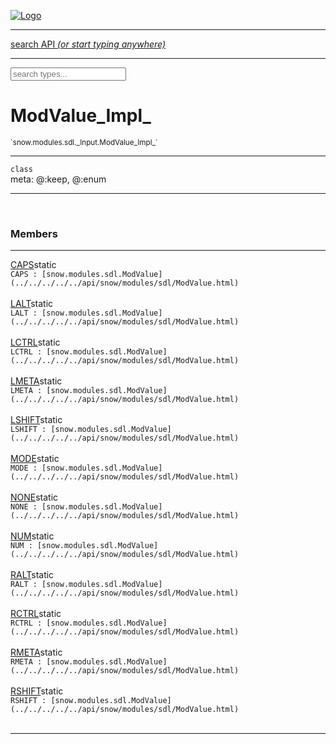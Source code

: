 
[![Logo](../../../../../images/logo.png)](../../../../../api/index.html)

<hr/>
<a href="#" id="search_bar" onclick="return;"><div> search API <em>(or start typing anywhere)</em> </div></a>
<hr/>

<script src="../../../../../js/omnibar.js"> </script>
<link rel="stylesheet" type="text/css" href="../../../../../css/omnibar.css" media="all">

<div id="omnibar"> <a href="#" onclick="return" id="omnibar_close"></a> <input id="omnibar_text" type="text" placeholder="search types..."></input></div>
<script  id="typelist" data-relpath="../../../../../" data-types="snow.App,snow.AppFixedTimestep,snow.Snow,snow._Snow.Core,snow.api.Debug,snow.api.DebugError,snow.api.File,snow.api.FileHandle,snow.api.FileSeek,snow.api.Libs,snow.api.Promise,snow.api.PromiseError,snow.api.PromiseState,snow.api.Promises,snow.api.Timer,snow.api._Debug.LogError,snow.api._File.FileHandle_Impl_,snow.api._File.FileSeek_Impl_,snow.api._Promise.PromiseState_Impl_,snow.api.buffers.ArrayBuffer,snow.api.buffers.ArrayBufferIO,snow.api.buffers.ArrayBufferView,snow.api.buffers.Float32Array,snow.api.buffers.Float64Array,snow.api.buffers.Int16Array,snow.api.buffers.Int32Array,snow.api.buffers.Int8Array,snow.api.buffers.TAError,snow.api.buffers.TypedArrayType,snow.api.buffers.Uint16Array,snow.api.buffers.Uint32Array,snow.api.buffers.Uint8Array,snow.api.buffers.Uint8ClampedArray,snow.api.buffers._ArrayBuffer.ArrayBuffer_Impl_,snow.api.buffers._Float32Array.Float32Array_Impl_,snow.api.buffers._Float64Array.Float64Array_Impl_,snow.api.buffers._Int16Array.Int16Array_Impl_,snow.api.buffers._Int32Array.Int32Array_Impl_,snow.api.buffers._Int8Array.Int8Array_Impl_,snow.api.buffers._TypedArrayType.TypedArrayType_Impl_,snow.api.buffers._Uint16Array.Uint16Array_Impl_,snow.api.buffers._Uint32Array.Uint32Array_Impl_,snow.api.buffers._Uint8Array.Uint8Array_Impl_,snow.api.buffers._Uint8ClampedArray.Uint8ClampedArray_Impl_,snow.core.native.Core,snow.core.native._Core.StaticSnow,snow.core.native.assets.Assets,snow.core.native.assets._Assets.NativeAudioDataBlob,snow.core.native.assets._Assets.NativeAudioDataInfo,snow.core.native.assets._Assets.NativeAudioInfo,snow.core.native.audio.Audio,snow.core.native.audio.Sound,snow.core.native.input.Input,snow.core.native.io.IO,snow.core.native.window.Windowing,snow.modules.interfaces.Assets,snow.modules.interfaces.Audio,snow.modules.interfaces.IO,snow.modules.interfaces.Input,snow.modules.interfaces.Windowing,snow.modules.openal.AL,snow.modules.openal.ALC,snow.modules.openal.ALHelper,snow.modules.openal.Audio,snow.modules.openal.Context,snow.modules.openal.Device,snow.modules.openal.Sound,snow.modules.openal._AL.Context_Impl_,snow.modules.openal._AL.Device_Impl_,snow.modules.openal.sound.ALSound,snow.modules.openal.sound.ALStream,snow.modules.openal.sound.Sound,snow.modules.opengl.GL,snow.modules.opengl.GLActiveInfo,snow.modules.opengl.GLBuffer,snow.modules.opengl.GLContextAttributes,snow.modules.opengl.GLFramebuffer,snow.modules.opengl.GLProgram,snow.modules.opengl.GLRenderbuffer,snow.modules.opengl.GLShader,snow.modules.opengl.GLTexture,snow.modules.opengl.GLUniformLocation,snow.modules.opengl.native.GL,snow.modules.opengl.native.GLActiveInfo,snow.modules.opengl.native.GLBO,snow.modules.opengl.native.GLBuffer,snow.modules.opengl.native.GLContextAttributes,snow.modules.opengl.native.GLFBO,snow.modules.opengl.native.GLFramebuffer,snow.modules.opengl.native.GLObject,snow.modules.opengl.native.GLPO,snow.modules.opengl.native.GLProgram,snow.modules.opengl.native.GLRBO,snow.modules.opengl.native.GLRenderbuffer,snow.modules.opengl.native.GLSO,snow.modules.opengl.native.GLShader,snow.modules.opengl.native.GLShaderPrecisionFormat,snow.modules.opengl.native.GLTO,snow.modules.opengl.native.GLTexture,snow.modules.opengl.native.GLUniformLocation,snow.modules.opengl.native.GL_FFI,snow.modules.opengl.native._GL.GLBuffer_Impl_,snow.modules.opengl.native._GL.GLFramebuffer_Impl_,snow.modules.opengl.native._GL.GLProgram_Impl_,snow.modules.opengl.native._GL.GLRenderbuffer_Impl_,snow.modules.opengl.native._GL.GLShader_Impl_,snow.modules.opengl.native._GL.GLTexture_Impl_,snow.modules.opengl.native._GL.GLUniformLocation_Impl_,snow.modules.sdl.ControllerEventType,snow.modules.sdl.Input,snow.modules.sdl.KeyEventType,snow.modules.sdl.ModValue,snow.modules.sdl.MouseEventType,snow.modules.sdl.TouchEventType,snow.modules.sdl.Windowing,snow.modules.sdl._Input.ControllerEventType_Impl_,snow.modules.sdl._Input.KeyEventType_Impl_,snow.modules.sdl._Input.ModValue_Impl_,snow.modules.sdl._Input.MouseEventType_Impl_,snow.modules.sdl._Input.TouchEventType_Impl_,snow.system.assets.Asset,snow.system.assets.AssetBytes,snow.system.assets.AssetImage,snow.system.assets.AssetJSON,snow.system.assets.AssetText,snow.system.assets.Assets,snow.system.assets._Assets.AssetsModule,snow.system.audio.Audio,snow.system.audio.AudioModule,snow.system.audio.Sound,snow.system.input.Input,snow.system.input.Keycodes,snow.system.input.MapIntBool,snow.system.input.MapIntFloat,snow.system.input.Scancodes,snow.system.input._Input.InputModule,snow.system.io.IO,snow.system.io._IO.IOModule,snow.system.module.Assets,snow.system.module.Audio,snow.system.module.IO,snow.system.module.Input,snow.system.module.Sound,snow.system.module.Windowing,snow.system.window.Window,snow.system.window.Windowing,snow.system.window._Windowing.WindowHandleMap,snow.system.window._Windowing.WindowingModule,snow.types.AppConfig,snow.types.AppConfigNative,snow.types.AppConfigWeb,snow.types.Asset,snow.types.AssetBytes,snow.types.AssetImage,snow.types.AssetJSON,snow.types.AssetText,snow.types.AssetType,snow.types.AudioDataBlob,snow.types.AudioDataInfo,snow.types.AudioFormatType,snow.types.AudioHandle,snow.types.AudioInfo,snow.types.DisplayMode,snow.types.Error,snow.types.FileEvent,snow.types.FileEventType,snow.types.FileFilter,snow.types.GamepadDeviceEventType,snow.types.IODataOptions,snow.types.ImageInfo,snow.types.InputEvent,snow.types.InputEventType,snow.types.Key,snow.types.ModState,snow.types.OpenGLProfile,snow.types.Platform,snow.types.RenderConfig,snow.types.RenderConfigOpenGL,snow.types.Scan,snow.types.SnowConfig,snow.types.SystemEvent,snow.types.SystemEventType,snow.types.TextEventType,snow.types.WindowConfig,snow.types.WindowEvent,snow.types.WindowEventType,snow.types.WindowHandle,snow.types.WindowingConfig,snow.types._Types.AssetType_Impl_,snow.types._Types.AudioFormatType_Impl_,snow.types._Types.FileEventType_Impl_,snow.types._Types.GamepadDeviceEventType_Impl_,snow.types._Types.InputEventType_Impl_,snow.types._Types.OpenGLProfile_Impl_,snow.types._Types.Platform_Impl_,snow.types._Types.SystemEventType_Impl_,snow.types._Types.TextEventType_Impl_,snow.types._Types.WindowEventType_Impl_"></script>


<h1>ModValue_Impl_</h1>
<small>`snow.modules.sdl._Input.ModValue_Impl_`</small>



<hr/>

`class`<br/><span class="meta">
meta: @:keep, @:enum</span>

<hr/>


&nbsp;
&nbsp;




<h3>Members</h3> <hr/><span class="member apipage">
                <a name="CAPS"><a class="lift" href="#CAPS">CAPS</a></a><span class="inline-block static">static</span><div class="clear"></div>
                <code class="signature apipage">CAPS : [snow.modules.sdl.ModValue](../../../../../api/snow/modules/sdl/ModValue.html)</code><br/></span>
            <span class="small_desc_flat"></span><br/><span class="member apipage">
                <a name="LALT"><a class="lift" href="#LALT">LALT</a></a><span class="inline-block static">static</span><div class="clear"></div>
                <code class="signature apipage">LALT : [snow.modules.sdl.ModValue](../../../../../api/snow/modules/sdl/ModValue.html)</code><br/></span>
            <span class="small_desc_flat"></span><br/><span class="member apipage">
                <a name="LCTRL"><a class="lift" href="#LCTRL">LCTRL</a></a><span class="inline-block static">static</span><div class="clear"></div>
                <code class="signature apipage">LCTRL : [snow.modules.sdl.ModValue](../../../../../api/snow/modules/sdl/ModValue.html)</code><br/></span>
            <span class="small_desc_flat"></span><br/><span class="member apipage">
                <a name="LMETA"><a class="lift" href="#LMETA">LMETA</a></a><span class="inline-block static">static</span><div class="clear"></div>
                <code class="signature apipage">LMETA : [snow.modules.sdl.ModValue](../../../../../api/snow/modules/sdl/ModValue.html)</code><br/></span>
            <span class="small_desc_flat"></span><br/><span class="member apipage">
                <a name="LSHIFT"><a class="lift" href="#LSHIFT">LSHIFT</a></a><span class="inline-block static">static</span><div class="clear"></div>
                <code class="signature apipage">LSHIFT : [snow.modules.sdl.ModValue](../../../../../api/snow/modules/sdl/ModValue.html)</code><br/></span>
            <span class="small_desc_flat"></span><br/><span class="member apipage">
                <a name="MODE"><a class="lift" href="#MODE">MODE</a></a><span class="inline-block static">static</span><div class="clear"></div>
                <code class="signature apipage">MODE : [snow.modules.sdl.ModValue](../../../../../api/snow/modules/sdl/ModValue.html)</code><br/></span>
            <span class="small_desc_flat"></span><br/><span class="member apipage">
                <a name="NONE"><a class="lift" href="#NONE">NONE</a></a><span class="inline-block static">static</span><div class="clear"></div>
                <code class="signature apipage">NONE : [snow.modules.sdl.ModValue](../../../../../api/snow/modules/sdl/ModValue.html)</code><br/></span>
            <span class="small_desc_flat"></span><br/><span class="member apipage">
                <a name="NUM"><a class="lift" href="#NUM">NUM</a></a><span class="inline-block static">static</span><div class="clear"></div>
                <code class="signature apipage">NUM : [snow.modules.sdl.ModValue](../../../../../api/snow/modules/sdl/ModValue.html)</code><br/></span>
            <span class="small_desc_flat"></span><br/><span class="member apipage">
                <a name="RALT"><a class="lift" href="#RALT">RALT</a></a><span class="inline-block static">static</span><div class="clear"></div>
                <code class="signature apipage">RALT : [snow.modules.sdl.ModValue](../../../../../api/snow/modules/sdl/ModValue.html)</code><br/></span>
            <span class="small_desc_flat"></span><br/><span class="member apipage">
                <a name="RCTRL"><a class="lift" href="#RCTRL">RCTRL</a></a><span class="inline-block static">static</span><div class="clear"></div>
                <code class="signature apipage">RCTRL : [snow.modules.sdl.ModValue](../../../../../api/snow/modules/sdl/ModValue.html)</code><br/></span>
            <span class="small_desc_flat"></span><br/><span class="member apipage">
                <a name="RMETA"><a class="lift" href="#RMETA">RMETA</a></a><span class="inline-block static">static</span><div class="clear"></div>
                <code class="signature apipage">RMETA : [snow.modules.sdl.ModValue](../../../../../api/snow/modules/sdl/ModValue.html)</code><br/></span>
            <span class="small_desc_flat"></span><br/><span class="member apipage">
                <a name="RSHIFT"><a class="lift" href="#RSHIFT">RSHIFT</a></a><span class="inline-block static">static</span><div class="clear"></div>
                <code class="signature apipage">RSHIFT : [snow.modules.sdl.ModValue](../../../../../api/snow/modules/sdl/ModValue.html)</code><br/></span>
            <span class="small_desc_flat"></span><br/>



<hr/>

&nbsp;
&nbsp;
&nbsp;
&nbsp;